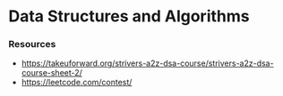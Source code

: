 # Data Structures and Algorithms

### Resources

- https://takeuforward.org/strivers-a2z-dsa-course/strivers-a2z-dsa-course-sheet-2/
- https://leetcode.com/contest/
